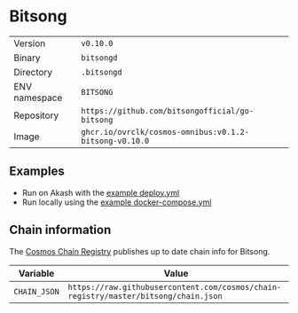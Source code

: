# Bitsong

| | |
|---|---|
|Version|`v0.10.0`|
|Binary|`bitsongd`|
|Directory|`.bitsongd`|
|ENV namespace|`BITSONG`|
|Repository|`https://github.com/bitsongofficial/go-bitsong`|
|Image|`ghcr.io/ovrclk/cosmos-omnibus:v0.1.2-bitsong-v0.10.0`|

## Examples

- Run on Akash with the [example deploy.yml](./deploy.yml)
- Run locally using the [example docker-compose.yml](./docker-compose.yml)

## Chain information

The [Cosmos Chain Registry](https://github.com/cosmos/chain-registry) publishes up to date chain info for Bitsong.

|Variable|Value|
|---|---|
|`CHAIN_JSON`|`https://raw.githubusercontent.com/cosmos/chain-registry/master/bitsong/chain.json`|

